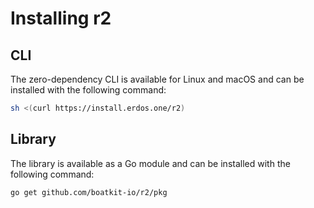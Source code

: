 # Installing r2

## CLI

The zero-dependency CLI is available for Linux and macOS and can be installed with the following
command:

```bash
sh <(curl https://install.erdos.one/r2)
```

## Library

The library is available as a Go module and can be installed with the following command:

```bash
go get github.com/boatkit-io/r2/pkg
```
